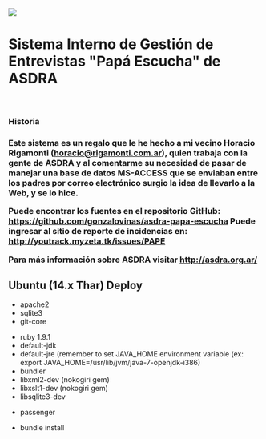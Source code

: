 <html>
<head>
</head>

<img src="https://travis-ci.org/gonzalovinas/asdra-papa-escucha.svg?branch=master"/>
<br>

<h1>
Sistema Interno de Gestión de Entrevistas "Papá Escucha" de ASDRA
</h1>
<br>

<h3>Historia<h3>

Este sistema es un regalo que le he hecho a mi vecino Horacio Rigamonti (horacio@rigamonti.com.ar), quien trabaja con la gente de ASDRA y
al comentarme su necesidad de pasar de manejar una base de datos MS-ACCESS que se enviaban entre los padres
por correo electrónico surgio la idea de llevarlo a la Web, y se lo hice.

Puede encontrar los fuentes en el repositorio GitHub: https://github.com/gonzalovinas/asdra-papa-escucha
Puede ingresar al sitio de reporte de incidencias en: http://youtrack.myzeta.tk/issues/PAPE

Para más información sobre ASDRA visitar http://asdra.org.ar/
<br>



<h2>Ubuntu (14.x Thar) Deploy</h2>
<ul>
<li>apache2</li>
<li>sqlite3</li>
<li>git-core</li>
</ul>
<ul>
<li>ruby 1.9.1</li>
<li>default-jdk</li>
<li>default-jre (remember to set JAVA_HOME environment variable (ex: export JAVA_HOME=/usr/lib/jvm/java-7-openjdk-i386)</li>
<li>bundler</li>
<li>libxml2-dev  (nokogiri gem)</li>
<li>libxslt1-dev (nokogiri gem)</li>
<li>libsqlite3-dev</li>
</ul>
<ul>
<li>passenger</li>
</ul>
<ul>
<li>bundle install</li>
</ul>
</html>
